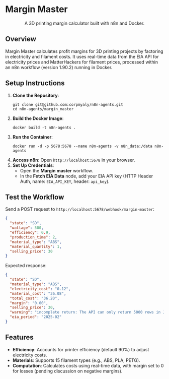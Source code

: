 # Margin Master

<p align="center">A 3D printing margin calculator built with n8n and Docker.</p>

## Overview
Margin Master calculates profit margins for 3D printing projects by factoring in electricity and filament costs. It uses real-time data from the EIA API for electricity prices and MatterHackers for filament prices, processed within an n8n workflow (version 1.90.2) running in Docker.

## Setup Instructions
1. **Clone the Repository**:
   ```
   git clone git@github.com:corpmyaly/n8n-agents.git
   cd n8n-agents/margin_master
   ```
2. **Build the Docker Image**:
   ```
   docker build -t n8n-agents .
   ```
3. **Run the Container**:
   ```
   docker run -d -p 5678:5678 --name n8n-agents -v n8n_data:/data n8n-agents
   ```
4. **Access n8n**:
   Open `http://localhost:5678` in your browser.
5. **Set Up Credentials**:
   - Open the **Margin master** workflow.
   - In the **Fetch EIA Data** node, add your EIA API key (HTTP Header Auth, name: `EIA_API_KEY`, header: `api_key`).

## Test the Workflow
Send a POST request to `http://localhost:5678/webhook/margin-master`:
```json
{
  "state": "SD",
  "wattage": 500,
  "efficiency": 0.9,
  "production_time": 2,
  "material_type": "ABS",
  "material_quantity": 1,
  "selling_price": 30
}
```
Expected response:
```json
{
  "state": "SD",
  "material_type": "ABS",
  "electricity_cost": "0.12",
  "material_cost": "36.08",
  "total_cost": "36.20",
  "margin": "0.00",
  "selling_price": 30,
  "warning": "incomplete return: The API can only return 5000 rows in JSON format...",
  "eia_period": "2025-02"
}
```

## Features
- **Efficiency**: Accounts for printer efficiency (default 90%) to adjust electricity costs.
- **Materials**: Supports 15 filament types (e.g., ABS, PLA, PETG).
- **Computation**: Calculates costs using real-time data, with margin set to 0 for losses (pending discussion on negative margins).
